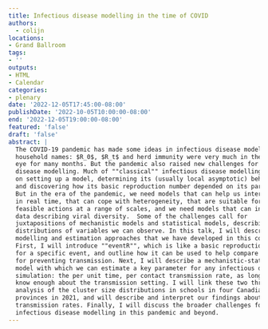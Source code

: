 ```yaml
---
title: Infectious disease modelling in the time of COVID
authors:
  - colijn
locations:
- Grand Ballroom
tags:
- ''
outputs:
- HTML
- Calendar
categories:
- plenary
date: '2022-12-05T17:45:00-08:00'
publishDate: '2022-10-05T10:00:00-08:00'
end: '2022-12-05T19:00:00-08:00'
featured: 'false'
draft: 'false'
abstract: |
  The COVID-19 pandemic has made some ideas in infectious disease modelling
  household names: $R_0$, $R_t$ and herd immunity were very much in the public
  eye for many months. But the pandemic also raised new challenges for infectious
  disease modelling. Much of ""classical"" infectious disease modelling focused
  on setting up a model, determining its (usually local asymptotic) behaviour,
  and discovering how its basic reproduction number depended on its parameters.
  But in the era of the pandemic, we need models that can help us interpret data
  in real time, that can cope with heterogeneity, that are suitable for modelling
  feasible actions at a range of scales, and we need models that can incorporate
  data describing viral diversity.  Some of the challenges call for
  juxtapositions of mechanistic models and statistical models, describing the
  distributions of variables we can observe. In this talk, I will describe new
  modelling and estimation approaches that we have developed in this context.
  First, I will introduce ""eventR"", which is like a basic reproduction number
  for a specific event, and outline how it can be used to help compare strategies
  for preventing transmission. Next, I will describe a mechanistic-statistical
  model with which we can estimate a key parameter for any infectious disease
  simulation: the per unit time, per contact transmission rate, as long as we
  know enough about the transmission setting. I will link these two through an
  analysis of the cluster size distributions in schools in four Canadian
  provinces in 2021, and will describe and interpret our findings about the
  transmission rates. Finally, I will discuss the broader challenges for
  infectious disease modelling in this pandemic and beyond. 
---
```


